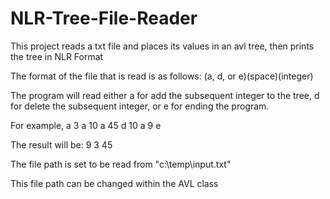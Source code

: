 # NLR-Tree-File-Reader
This project reads a txt file and places its values in an avl tree, then prints the tree in NLR Format

The format of the file that is read is as follows:
(a, d, or e)(space)(integer)

The program will read either a for add the subsequent integer to the tree, d for delete the subsequent integer, or e for ending the program.

For example,
a 3
a 10
a 45
d 10
a 9
e

The result will be: 9 3 45

The file path is set to be read from "c:\\temp\\input.txt"

This file path can be changed within the AVL class
